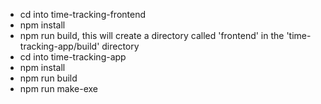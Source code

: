  - cd into time-tracking-frontend
 - npm install
 - npm run build, this will create a directory called 'frontend' in the 'time-tracking-app/build' directory
 - cd into time-tracking-app
 - npm install
 - npm run build
 - npm run make-exe